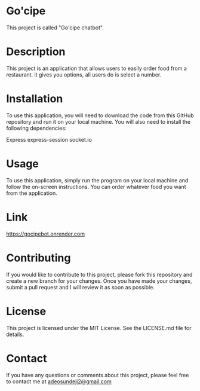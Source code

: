 # Go'cipe

This project is called "Go'cipe chatbot".

# Description

This project is an application that allows users to easily order food from a restaurant. it gives you options, all users do is select a number.

# Installation

To use this application, you will need to download the code from this GitHub repository and run it on your local machine. You will also need to install the following dependencies:

Express
express-session
socket.io

# Usage

To use this application, simply run the program on your local machine and follow the on-screen instructions. You can order whatever food you want from the application.

# Link
 https://gocipebot.onrender.com

# Contributing

If you would like to contribute to this project, please fork this repository and create a new branch for your changes. Once you have made your changes, submit a pull request and I will review it as soon as possible.

# License

This project is licensed under the MIT License. See the LICENSE.md file for details.

# Contact

If you have any questions or comments about this project, please feel free to contact me at adeosundeji2@gmail.com
